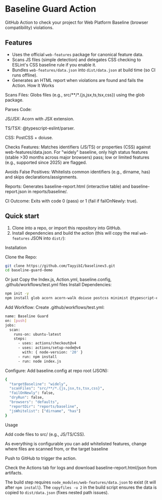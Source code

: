 
# Baseline Guard Action

GitHub Action to check your project for Web Platform Baseline (browser compatibility) violations.

## Features
- Uses the official `web-features` package for canonical feature data.
- Scans JS files (simple detection) and delegates CSS checking to ESLint's CSS baseline rule if you enable it.
- Bundles `web-features/data.json` into `dist/data.json` at build time (so CI runs offline).
- Generates an HTML report when violations are found and fails the Action.
How It Works

Scans Files: Globs files (e.g., src/**/*.{js,jsx,ts,tsx,css}) using the glob package.

Parses Code:

JS/JSX: Acorn with JSX extension.

TS/TSX: @typescript-eslint/parser.

CSS: PostCSS + doiuse.

Checks Features: Matches identifiers (JS/TS) or properties (CSS) against web-features/data.json. For "widely" baseline, only high status features (stable >30 months across major browsers) pass; low or limited features (e.g., supported since 2025) are flagged.

Avoids False Positives: Whitelists common identifiers (e.g., dirname, has) and skips declarations/assignments.

Reports: Generates baseline-report.html (interactive table) and baseline-report.json in reports/baseline/.

CI Outcome: Exits with code 0 (pass) or 1 (fail if failOnNewly: true).

## Quick start

1. Clone into a repo, or import this repository into GitHub.
2. Install dependencies and build the action (this will copy the real `web-features` JSON into `dist/`):

Installation

Clone the Repo:
```bash
git clone https://github.com/TayyibI/baselinev3.git
cd baseline-guard-demo
```
Or just Copy the Index.js, Action.yml, baseline.config, .github/workflows/test.yml files
Install Dependencies:
```bash
npm init -y
npm install glob acorn acorn-walk doiuse postcss minimist @typescript-eslint/parser acorn-jsx
```


Add Workflow: Create .github/workflows/test.yml:
```bash
name: Baseline Guard
on: [push]
jobs:
  scan:
    runs-on: ubuntu-latest
    steps:
      - uses: actions/checkout@v4
      - uses: actions/setup-node@v4
        with: { node-version: '20' }
      - run: npm install
      - run: node index.js
```


Configure: Add baseline.config at repo root (JSON):
```bash
{
  "targetBaseline": "widely",
  "scanFiles": "src/**/*.{js,jsx,ts,tsx,css}",
  "failOnNewly": false,
  "dryRun": false,
  "browsers": "defaults",
  "reportDir": "reports/baseline",
  "jsWhitelist": ["dirname", "has"]
}
```
Usage

Add code files to src/ (e.g., JS/TS/CSS).

As everything is configurable you can add whitelisted features, change where files are scanned from, or the target baseline

Push to GitHub to trigger the action.

Check the Actions tab for logs and download baseline-report.html/json from artifacts.


The build step requires `node_modules/web-features/data.json` to exist (it will after `npm install`). The `copyfiles -u 2` in the build script ensures the data is copied to `dist/data.json` (fixes nested path issues).


